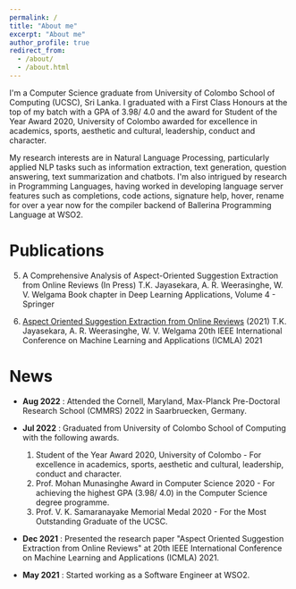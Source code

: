 ```yaml
---
permalink: /
title: "About me"
excerpt: "About me"
author_profile: true
redirect_from: 
  - /about/
  - /about.html
---
```


I'm a Computer Science graduate from University of Colombo School of Computing (UCSC), Sri Lanka. I graduated with a First Class Honours at the top of my batch with a GPA of 3.98/ 4.0 and the award for Student of the Year Award 2020, University of Colombo awarded for excellence in academics, sports, aesthetic and cultural, leadership, conduct and character.

My research interests are in Natural Language Processing, particularly applied NLP tasks such as information extraction, text generation, question answering, text summarization and chatbots. I'm also intrigued by research in Programming Languages, having worked in developing language server features such as completions, code actions, signature help, hover, rename for over a year now for the compiler backend of Ballerina Programming Language at WSO2.

Publications
======
5. A Comprehensive Analysis of Aspect-Oriented Suggestion Extraction from Online Reviews (In Press)
   T.K. Jayasekara, A. R. Weerasinghe, W. V. Welgama
   Book chapter in Deep Learning Applications, Volume 4 - Springer

6. [Aspect Oriented Suggestion Extraction from Online Reviews](https://ieeexplore.ieee.org/document/9680099) (2021)
   T.K. Jayasekara, A. R. Weerasinghe, W. V. Welgama
   20th IEEE International Conference on Machine Learning and Applications (ICMLA) 2021

News
======
* **Aug 2022** : Attended the Cornell, Maryland, Max-Planck Pre-Doctoral Research School (CMMRS) 2022 in Saarbruecken, Germany.
* **Jul 2022** : Graduated from University of Colombo School of Computing with the following awards.
  1. Student of the Year Award 2020, University of Colombo - For excellence in academics, sports, aesthetic and cultural, leadership, conduct and character.
  2. Prof. Mohan Munasinghe Award in Computer Science 2020 - For achieving the highest GPA (3.98/ 4.0) in the Computer Science degree programme.
  3. Prof. V. K. Samaranayake Memorial Medal 2020 - For the Most Outstanding Graduate of the UCSC.

* **Dec 2021** : Presented the research paper "Aspect Oriented Suggestion Extraction from Online Reviews" at 20th IEEE International Conference on Machine Learning and Applications (ICMLA) 2021.
* **May 2021** : Started working as a Software Engineer at WSO2.